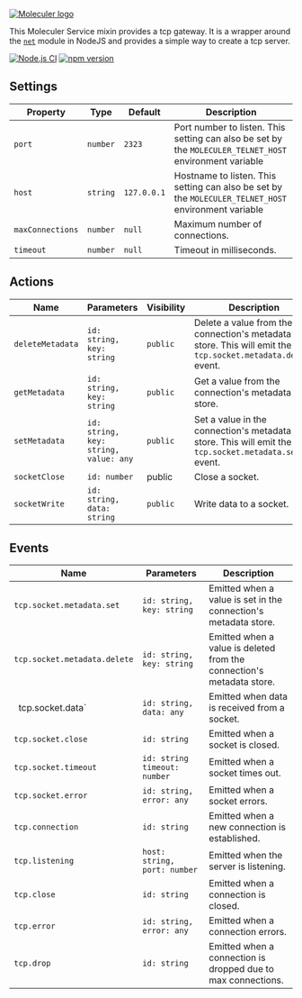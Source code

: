 [![Moleculer logo](http://moleculer.services/images/banner.png)](https://github.com/moleculerjs/moleculer)

This Moleculer Service mixin provides a tcp gateway. It is a wrapper around the [`net`](https://nodejs.org/api/net.html) 
module in NodeJS and provides a simple way to create a tcp server.

[![Node.js CI](https://github.com/fugufish/moleculer-tcp/actions/workflows/node.js.yml/badge.svg)](https://github.com/fugufish/moleculer-tcp/actions/workflows/node.js.yml)
[![npm version](https://badge.fury.io/js/moleculer-tcp.svg)](https://www.npmjs.com/package/moleculer-tcp?activeTab=readme)
## Settings
| Property | Type | Default | Description |
| -------- | ---- | ------- | ----------- |
| `port` | `number` | `2323` | Port number to listen. This setting can also be set by the `MOLECULER_TELNET_HOST` environment variable |
| `host` | `string` | `127.0.0.1` | Hostname to listen. This setting can also be set by the `MOLECULER_TELNET_HOST` environment variable |
| `maxConnections` | `number` | `null` | Maximum number of connections. |
| `timeout` | `number` | `null` | Timeout in milliseconds. |

## Actions
| Name | Parameters | Visibility | Description |
| ---- | ---------- | ---------- |  ----------- |
| `deleteMetadata` | `id: string, key: string` | `public` | Delete a value from the connection's metadata store. This will emit the `tcp.socket.metadata.delete` event. |
| `getMetadata` | `id: string, key: string` | `public` | Get a value from the connection's metadata store. |
| `setMetadata` | `id: string, key: string, value: any` | `public` |  Set a value in the connection's metadata store. This will emit the `tcp.socket.metadata.set` event.|
| `socketClose` | `id: number` | public | Close a socket. |
| `socketWrite` | `id: string, data: string` | `public` | Write data to a socket. |

## Events
| Name | Parameters | Description |
| ---- | ---------- | ----------- |
| `tcp.socket.metadata.set` | `id: string, key: string` | Emitted when a value is set in the connection's metadata store. |
| `tcp.socket.metadata.delete` | `id: string, key: string` | Emitted when a value is deleted from the connection's metadata store. |
` `tcp.socket.data` | `id: string, data: any` | Emitted when data is received from a socket. |
| `tcp.socket.close` | `id: string` | Emitted when a socket is closed. |
| `tcp.socket.timeout` | `id: string` `timeout: number` | Emitted when a socket times out. |
| `tcp.socket.error`   | `id: string, error: any` | Emitted when a socket errors. |
| `tcp.connection` | `id: string` | Emitted when a new connection is established. |
| `tcp.listening` | `host: string, port: number` | Emitted when the server is listening. |
| `tcp.close` | `id: string` | Emitted when a connection is closed. |
| `tcp.error` | `id: string, error: any` | Emitted when a connection errors. |
| `tcp.drop` | `id: string` | Emitted when a connection is dropped due to max connections. |